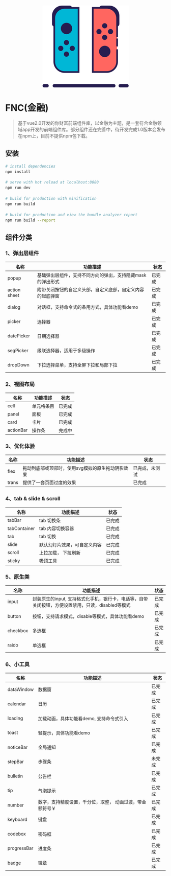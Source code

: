 <div align=center>

![](./static/switch.svg)


<div align=left>

# FNC(金融)

> 基于vue2.0开发的你财富前端组件库，以金融为主题，是一套符合金融领域app开发的前端组件库。部分组件还在完善中，待开发完成1.0版本会发布在npm上，目前不提供npm包下载。

## 安装

``` bash
# install dependencies
npm install

# serve with hot reload at localhost:8080
npm run dev

# build for production with minification
npm run build

# build for production and view the bundle analyzer report
npm run build --report
```
## 组件分类
### 1、弹出层组件
| 名称 | 功能描述 | 状态 |
| ------ | ------ | ------ |
| popup | 基础弹出层组件，支持不同方向的弹出，支持隐藏mask的弹出形式 | 已完成 |
| action sheet | 附带关闭按钮的自定义头部，自定义底部，自定义内容的起底弹窗| 已完成 |
| dialog | 对话框，支持命令式的条用方式，具体功能看demo | 已完成 |
| picker | 选择器 | 已完成 |
| datePicker | 日期选择器 | 已完成 |
| segPicker | 级联选择器，适用于多级操作 | 已完成 |
| dropDown | 下拉选择菜单，支持全屏下拉和局部下拉| 已完成 |

### 2、视图布局
| 名称 | 功能描述 | 状态 |
| ------ | ------ | ------ |
| cell | 单元格条目 | 已完成 |
| panel | 面板 | 已完成 |
| card | 卡片 | 已完成 |
| actionBar | 操作条 | 完成中 |

### 3、优化体验
| 名称 | 功能描述 | 状态 |
| ------ | ------ | ------ |
| flex | 拖动到底部或顶部时，使用svg模拟的原生拖动阴影效果 | 已完成，未测试 |
| trans | 提供了一套页面过度的效果 | 已完成 |

### 4、tab & slide & scroll
| 名称 | 功能描述 | 状态 |
| ------ | ------ | ------ |
| tabBar | tab 切换条 | 已完成 |
| tabContainer | tab 内容切换容器 | 已完成 |
| tab | tab 切换 | 已完成 |
| slide | 默认幻灯片效果，可自定义内容 | 已完成 |
| scroll | 上拉加载， 下拉刷新 | 已完成 |
| sticky | 吸顶工具 | 已完成 |

### 5、原生类
| 名称 | 功能描述 | 状态 |
| ------ | ------ | ------ |
| input | 封装原生的input, 支持格式化手机，银行卡，电话等，自带关闭按钮，方便设置禁用，只读，disabled等模式 | 已完成 |
| button | 按钮，支持请求模式，disable等模式，具体功能看demo | 已完成 |
| checkbox | 多选框 | 已完成 |
| raido | 单选框 | 已完成 |

### 6、小工具
| 名称 | 功能描述 | 状态 |
| ------ | ------ | ------ |
| dataWindow | 数据窗 | 已完成 |
| calendar | 日历 | 已完成 |
| loading | 加载动画，具体功能看demo, 支持命令式引入 | 已完成 |
| toast | 轻提示，具体功能看demo | 已完成 |
| noticeBar | 全局通知 | 已完成 |
| stepBar | 步骤条 | 未完成 |
| bulletin | 公告栏 | 已完成 |
| tip | 气泡提示 | 已完成 |
| number | 数字，支持精度设置，千分位，取整， 动画过渡，带金额符号￥ | 已完成 |
| keyboard | 键盘 | 已完成 |
| codebox | 密码框 | 已完成 |
| progressBar | 进度条 | 已完成 |
| badge | 徽章 | 已完成 |

